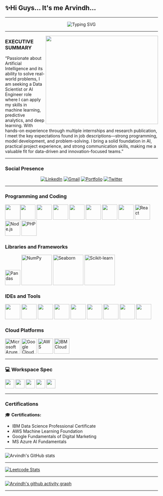 ## ✨Hi Guys... It's me Arvindh...

---

<div align="center">
  
  ![Typing SVG](https://readme-typing-svg.herokuapp.com?font=Fira+Code&size=30&pause=1000&color=36BCF7&center=true&vCenter=true&width=600&lines=Aspiring+Data+Scientist;AI+Enthusiast;Python+Developer;Pre-Final+Year+B.Tech+Student)
  
</div>

---
<img align="right" width="370" height="290" src="C:\Users\varav\Pictures\Saved Pictures\My img\WhatsApp Image 2025-03-13 at 20.05.18_771cd8552.jpg">

### **EXECUTIVE SUMMARY**

“Passionate about Artificial Intelligence and its ability to solve real-world problems, I am seeking a Data Scientist or AI Engineer role where I can apply my skills in machine learning, predictive analytics, and deep learning. With hands-on experience through multiple internships and research publication, I meet the key expectations found in job descriptions—strong programming, model development, and problem-solving. I bring a solid foundation in AI, practical project experience, and strong communication skills, making me a valuable fit for data-driven and innovation-focused teams.”

---


### Social Presence
<div align="center">

[![LinkedIn](https://img.shields.io/badge/LinkedIn-0077B5?style=for-the-badge&logo=linkedin&logoColor=white)](www.linkedin.com/in/arvindhbabuv23)
[![Gmail](https://img.shields.io/badge/Gmail-D14836?style=for-the-badge&logo=gmail&logoColor=white)](mailto:arvindhbabu23@gmail.com)
[![Portfolio](https://img.shields.io/badge/Portfolio-FF6B6B?style=for-the-badge&logo=firefox&logoColor=white)](https://arvindhbabu.github.io/Portfolio/)
[![Twitter](https://img.shields.io/badge/Twitter-1DA1F2?style=for-the-badge&logo=twitter&logoColor=white)](https://x.com/Arvindh2316)

</div>

---

### Programming and Coding
<img height="50" width="50" src="https://img.icons8.com/color/48/000000/python.png" /><img height="50" width="50" src="https://img.icons8.com/color/48/000000/c-programming.png" />
<img height="50" width="50" src="https://img.icons8.com/color/48/000000/java-coffee-cup-logo.png" />
<img height="50" width="50" src="https://img.icons8.com/color/48/000000/html-5.png" />
<img height="50" width="50" src="https://img.icons8.com/color/48/000000/css3.png" />
<img height="50" width="50" src="https://img.icons8.com/color/48/000000/javascript.png" />
<img height="50" width="50" src="https://img.icons8.com/color/48/000000/mysql-logo.png" />
<img height="50" width="50" src="https://img.icons8.com/color/48/000000/mongodb.png" />
<img height="50" width="50" src="https://img.icons8.com/color/48/000000/react-native.png" title="React" />
<img height="50" width="50" src="https://img.icons8.com/color/48/000000/nodejs.png" title="Node.js" />
<img height="50" width="50" src="https://img.icons8.com/officel/48/000000/php-logo.png" title="PHP" />

### Libraries and Frameworks
<img height="50" width="50" src="https://cdn.jsdelivr.net/gh/devicons/devicon/icons/pandas/pandas-original.svg" title="Pandas" /> <img height="100" width="100" src="https://upload.wikimedia.org/wikipedia/commons/3/31/NumPy_logo_2020.svg" title="NumPy" /> 
<img height="100" width="100" src="https://seaborn.pydata.org/_static/logo-wide-lightbg.svg" title="Seaborn" /> 
<img height="100" width="100" src="https://upload.wikimedia.org/wikipedia/commons/0/05/Scikit_learn_logo_small.svg" title="Scikit-learn" />


### IDEs and Tools 
<img height="50" width="50" src="https://img.icons8.com/color/48/000000/visual-studio-code-2019.png"/> <img height="50" width="50" src="https://img.icons8.com/color/48/000000/pycharm.png"/> 
<img height="50" width="50" src="https://img.icons8.com/color/50/000000/git.png"/> 
<img height="50" width="50" src="https://img.icons8.com/dusk/64/000000/anaconda.png"/> 
<img height="50" width="50" src="https://img.icons8.com/color/48/000000/power-bi.png" />
<img height="50" width="50" src="https://img.icons8.com/color/48/000000/tensorflow.png" />
<img height="50" src="https://img.icons8.com/color/480/null/notion--v1.png" /> 
<img height="50" width="50" src="https://img.icons8.com/doodle/48/000000/adobe-photoshop.png"/> 
<img height="50" width="50" src="https://img.icons8.com/color/48/000000/figma--v1.png"/> 

### Cloud Platforms
<img height="50" width="50" src="https://cdn.jsdelivr.net/gh/devicons/devicon/icons/azure/azure-original.svg" title="Microsoft Azure" /> <img height="50" width="50" src="https://www.vectorlogo.zone/logos/google_cloud/google_cloud-icon.svg" title="Google Cloud" />
<img src="https://a0.awsstatic.com/libra-css/images/logos/aws_logo_smile_1200x630.png" height="50" alt="AWS" />
<img height="50" width="50" src="https://www.vectorlogo.zone/logos/ibm_cloud/ibm_cloud-icon.svg" title="IBM Cloud" />



---


### 💻 Workspace Spec
<p align="left">
  <img height="30" src="https://img.shields.io/badge/Lenovo-Ideapad_Slim_3-0071C5?style=for-the-badge&logo=lenovo&logoColor=white"/>
  <img height="30" src="https://img.shields.io/badge/Intel-Core_i5_12450H-0071C5?style=for-the-badge&logo=intel&logoColor=white"/>
  <img height="30" src="https://img.shields.io/badge/RAM-8GB-DD7F00?style=for-the-badge&logo=ram&logoColor=white"/>
  <img height="30" src="https://img.shields.io/badge/SSD-512GB-0ABF53?style=for-the-badge&logo=windows&logoColor=white"/>
  <img height="30" src="https://img.shields.io/badge/GPU-Intel_UHD-0071C5?style=for-the-badge&logo=intel&logoColor=white"/>
</p>

---

### Certifications

🎓 **Certifications:**
- IBM Data Science Professional Certificate 
- AWS Machine Learning Foundation
- Google Fundamentals of Digital Marketing
- MS Azure AI Fundamentals


---

![Arvindh's GitHub stats](https://github-readme-stats.vercel.app/api?username=Arvindhbabu&theme=dark&show_icons=true&&hide=issues,contribs)

---

[![Leetcode Stats](https://leetcard.jacoblin.cool/Arvindh?ext=contest&theme=dark)](https://leetcode.com/u/arvindhbabu23/)

---

[![Arvindh's github activity graph](https://github-readme-activity-graph.vercel.app/graph?username=Arvindhbabu&bg_color=000000&color=ffffff&line=51f565&point=ffffff&area=true&hide_border=true)](https://github.com/Arvindhbabu/github-readme-activity-graph)

---
